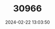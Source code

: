 ---
title: "30966"
category: "Ternstroemia luquillensis"
draft: false
date: 2024-02-22 13:03:50
languages:
  Spanish; Castilian: ["Palo Colorado"]
---
